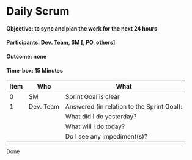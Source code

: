 # Daily Scrum
#### Objective: to sync and plan the work for the next 24 hours
#### Participants: Dev. Team, SM [, PO, others]
#### Outcome: none
#### Time-box: 15 Minutes

| Item | Who | What |
|--|--|--|
| 0 | SM  | Sprint Goal is clear |
| 1 | Dev. Team  | Answered (in relation to the Sprint Goal): |  
| | | What did I do yesterday? |
| | | What will I do today? |
| | | Do I see any impediment(s)? ||
Done

